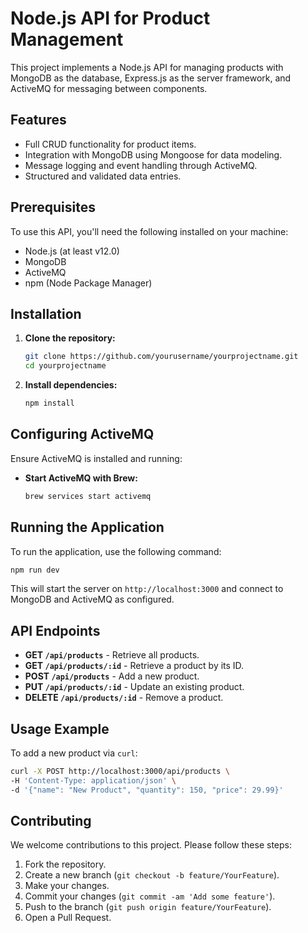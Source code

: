 # Node.js API for Product Management

This project implements a Node.js API for managing products with MongoDB as the database, Express.js as the server framework, and ActiveMQ for messaging between components.

## Features

- Full CRUD functionality for product items.
- Integration with MongoDB using Mongoose for data modeling.
- Message logging and event handling through ActiveMQ.
- Structured and validated data entries.

## Prerequisites

To use this API, you'll need the following installed on your machine:
- Node.js (at least v12.0)
- MongoDB
- ActiveMQ
- npm (Node Package Manager)

## Installation

1. **Clone the repository:**
   ```bash
   git clone https://github.com/yourusername/yourprojectname.git
   cd yourprojectname
   ```

2. **Install dependencies:**
   ```bash
   npm install
   ```

## Configuring ActiveMQ

Ensure ActiveMQ is installed and running:
- **Start ActiveMQ with Brew:**
  ```bash
  brew services start activemq
  ```

## Running the Application

To run the application, use the following command:
```bash
npm run dev
```

This will start the server on `http://localhost:3000` and connect to MongoDB and ActiveMQ as configured.

## API Endpoints

- **GET `/api/products`** - Retrieve all products.
- **GET `/api/products/:id`** - Retrieve a product by its ID.
- **POST `/api/products`** - Add a new product.
- **PUT `/api/products/:id`** - Update an existing product.
- **DELETE `/api/products/:id`** - Remove a product.

## Usage Example

To add a new product via `curl`:

```bash
curl -X POST http://localhost:3000/api/products \
-H 'Content-Type: application/json' \
-d '{"name": "New Product", "quantity": 150, "price": 29.99}'
```

## Contributing

We welcome contributions to this project. Please follow these steps:

1. Fork the repository.
2. Create a new branch (`git checkout -b feature/YourFeature`).
3. Make your changes.
4. Commit your changes (`git commit -am 'Add some feature'`).
5. Push to the branch (`git push origin feature/YourFeature`).
6. Open a Pull Request.

